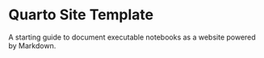 # Quarto Site Template

A starting guide to document executable notebooks as a website powered by Markdown.
